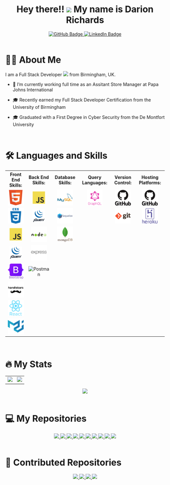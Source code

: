 **<h1 align="center">Hey there!! <img src="https://media.giphy.com/media/hvRJCLFzcasrR4ia7z/giphy.gif" width="30px"> My name is Darion Richards</h1>**

<div align="center">
    <a href="https://github.com/DarionRichards">
        <img src="https://img.shields.io/badge/GitHub-orange?style=for-the-badge&logo=github&logoColor=white" alt="GitHub Badge">
    </a>
    <a href="https://www.linkedin.com/in/darionrichards/">
        <img src="https://img.shields.io/badge/LinkedIn-blue?style=for-the-badge&logo=linkedin&logoColor=white" alt="LinkedIn Badge">
    </a>
</div>

<br>

<h1>🧑‍🔧 About Me</h1>

I am a Full Stack Developer <img src="https://media.giphy.com/media/WUlplcMpOCEmTGBtBW/giphy.gif" width="30"> from Birmingham, UK.

- 🍕 I’m currently working full time as an Assitant Store Manager at Papa Johns International

- 🎓 Recently earned my Full Stack Developer Certification from the University of Birmingham

- 🎓 Graduated with a First Degree in Cyber Security from the De Montfort University

<br>

<h1>🛠 Languages and Skills</h1>

<table>
    <tr>
        <th style="text-align:center">Front End Skills:</th>
        <th style="text-align:center">Back End Skills:</th>
        <th style="text-align:center">Database Skills:</th>
        <th style="text-align:center">Query Languages:</th>
        <th style="text-align:center">Version Control:</th>
        <th style="text-align:center">Hosting Platforms:</th>
    </tr>
    <tr>
        <td align="center">
            <img src="https://raw.githubusercontent.com/devicons/devicon/master/icons/html5/html5-original.svg" title="HTML5" alt="HTML" width="50" height="50"/>
        </td>
        <td align="center">
            <img src="https://raw.githubusercontent.com/devicons/devicon/master/icons/javascript/javascript-original.svg" title="JavaScript" alt="JavaScript" width="40" height="40"/>
        </td>
        <td align="center">
            <img src="https://raw.githubusercontent.com/devicons/devicon/master/icons/mysql/mysql-original-wordmark.svg" title="MySQL"  alt="MySQL" width="50" height="50"/>
        </td>
        <td align="center">
            <img src="https://raw.githubusercontent.com/devicons/devicon/master/icons/graphql/graphql-plain-wordmark.svg" title="GraphQL"  alt="GraphQL" width="50" height="50"/>
        </td>
        <td align="center">
            <img src="https://raw.githubusercontent.com/devicons/devicon/master/icons/github/github-original-wordmark.svg" title="GitHub" alt="GitHub" width="50" height="50"/>
        </td>
        <td align="center">
            <img src="https://raw.githubusercontent.com/devicons/devicon/master/icons/github/github-original-wordmark.svg" title="GitHub" alt="GitHub" width="50" height="50"/>
        </td>
    </tr>
    <tr>
        <td align="center">
            <img src="https://raw.githubusercontent.com/devicons/devicon/master/icons/css3/css3-plain-wordmark.svg"  title="CSS3" alt="CSS" width="50" height="50"/>
        </td>
        <td align="center">
            <img src="https://raw.githubusercontent.com/devicons/devicon/master/icons/jquery/jquery-original-wordmark.svg" title="jQuery" alt="jQuery" width="40" height="40"/>
        </td>
        <td align="center">
            <img src="https://raw.githubusercontent.com/devicons/devicon/master/icons/sequelize/sequelize-original-wordmark.svg" title="Sequelize"  alt="Sequelize" width="50" height="50"/>
        </td>
        <td></td>
        <td align="center">
            <img src="https://raw.githubusercontent.com/devicons/devicon/master/icons/git/git-original-wordmark.svg" title="Git" alt="Git" width="50" height="50"/>
        </td>
        <td align="center">
            <img src="https://raw.githubusercontent.com/devicons/devicon/master/icons/heroku/heroku-original-wordmark.svg" title="Heroku" alt="Heroku" width="50" height="50"/>
        </td>
    </tr>
    <tr>
        <td align="center">
            <img src="https://raw.githubusercontent.com/devicons/devicon/master/icons/javascript/javascript-original.svg" title="JavaScript" alt="JavaScript" width="40" height="40"/>
        </td>
        <td align="center">
            <img src="https://raw.githubusercontent.com/devicons/devicon/master/icons/nodejs/nodejs-original-wordmark.svg" title="NodeJS" alt="NodeJS" width="50" height="50"/>
        </td>
        <td align="center">
            <img src="https://raw.githubusercontent.com/devicons/devicon/master/icons/mongodb/mongodb-original-wordmark.svg" title="MongoDB"  alt="MongoDB" width="50" height="50"/>
        </td>
    </tr>
    <tr>
        <td align="center">
            <img src="https://raw.githubusercontent.com/devicons/devicon/master/icons/jquery/jquery-original-wordmark.svg" title="jQuery" alt="jQuery" width="40" height="40"/>
        </td>
        <td align="center">
            <img src="https://raw.githubusercontent.com/devicons/devicon/master/icons/express/express-original-wordmark.svg" title="Express" alt="Express" width="50" height="50"/>
        </td>
    </tr>
    <tr>
        <td align="center">
            <img src="https://raw.githubusercontent.com/devicons/devicon/master/icons/bootstrap/bootstrap-original-wordmark.svg" title="Boot Strap" alt="Boot Strap" width="50" height="50"/>
        </td>
                <td align="center">
            <img src="https://www.vectorlogo.zone/logos/getpostman/getpostman-icon.svg" title="Postman"  alt="Postman" width="50" height="50"/>
        </td>
    </tr>
    <tr>
        <td align="center">
            <img src="https://raw.githubusercontent.com/devicons/devicon/master/icons/handlebars/handlebars-original-wordmark.svg" title="Handlebars" alt="Handlebars" width="50" height="50"/>
        </td>
    </tr>
    <tr>
        <td align="center">
            <img src="https://raw.githubusercontent.com/devicons/devicon/master/icons/react/react-original-wordmark.svg" title="React" alt="React" width="50" height="50"/>
        </td>
    </tr>
    <tr>
        <td align="center">
            <img src="https://raw.githubusercontent.com/devicons/devicon/master/icons/materialui/materialui-original.svg" title="Material UI" alt="Material UI" width="50" height="50"/>
        </td>
    </tr>
</table>

<br>

<h1>🔥 My Stats</h1>

<div align="center">
    <table cellspacing="0" cellpadding="0">
        <tr>
            <td>
            <a href="https://github.com/DarionRichards?tab=repositories">
                <img src="https://github-readme-stats.vercel.app/api?username=DarionRichards&show_icons=true&theme=rose_pine&hide_border=true&count_private=true"/>
            </a>
            </td>
            <td> 
            <a href="https://github.com/DarionRichards?tab=repositories">  
                <img src="https://github-readme-streak-stats.herokuapp.com/?user=DarionRichards&theme=holi-theme&stroke=DD0000&fire=DD0000&hide_border=true"/>
            </a>
            </td>
        </tr>
    </table>
    <a href="https://github.com/DarionRichards?tab=repositories">
        <img src="https://github-readme-stats.vercel.app/api/top-langs/?username=DarionRichards&theme=vision-friendly-dark&hide_border=true&layout=compact"/>
    </a>
                
</div>

<br>

<h1>💻 My Repositories</h1>

<div align="center">
    <a href="https://github.com/DarionRichards/cms-blog-site">
        <img src="https://github-readme-stats.vercel.app/api/pin/?username=DarionRichards&repo=cms-blog-site&theme=rose_pine&hide_border=true"/>
    </a>
    <a href="https://github.com/DarionRichards/week-day-planner">
        <img src="https://github-readme-stats.vercel.app/api/pin/?username=DarionRichards&repo=week-day-planner&theme=rose_pine&hide_border=true"/>
    </a>
    <a href="https://github.com/DarionRichards/weather-dashboard">
        <img src="https://github-readme-stats.vercel.app/api/pin/?username=DarionRichards&repo=weather-dashboard&theme=rose_pine&hide_border=true"/>
    </a>
    <a href="https://github.com/DarionRichards/team-profile-generator">
        <img src="https://github-readme-stats.vercel.app/api/pin/?username=DarionRichards&repo=team-profile-generator&theme=rose_pine&hide_border=true"/>
    </a>
    <a href="https://github.com/DarionRichards/employee-tracker">
        <img src="https://github-readme-stats.vercel.app/api/pin/?username=DarionRichards&repo=employee-tracker&theme=rose_pine&hide_border=true"/>
    </a>
    <a href="https://github.com/DarionRichards/ecommerce-back-end">
        <img src="https://github-readme-stats.vercel.app/api/pin/?username=DarionRichards&repo=ecommerce-back-end&theme=rose_pine&hide_border=true"/>
    </a>
    <a href="https://github.com/DarionRichards/nosql-social-media-api">
        <img src="https://github-readme-stats.vercel.app/api/pin/?username=DarionRichards&repo=nosql-social-media-api&theme=rose_pine&hide_border=true"/>
    </a>
    <a href="https://github.com/DarionRichards/note-taker">
        <img src="https://github-readme-stats.vercel.app/api/pin/?username=DarionRichards&repo=note-taker&theme=rose_pine&hide_border=true"/>
    </a>
    <a href="https://github.com/DarionRichards/book-search-frontend">
        <img src="https://github-readme-stats.vercel.app/api/pin/?username=DarionRichards&repo=book-search-frontend&theme=rose_pine&hide_border=true"/>
    </a>
    <a href="https://github.com/DarionRichards/book-search-backend">
        <img src="https://github-readme-stats.vercel.app/api/pin/?username=DarionRichards&repo=book-search-backend&theme=rose_pine&hide_border=true"/>
    </a>

</div>

<br>

<h1>👥 Contributed Repositories</h1>

<div align="center">
    <a href="https://github.com/andradag/private-live-auction-client">
        <img src="https://github-readme-stats.vercel.app/api/pin/?username=andradag&repo=private-live-auction-client&theme=rose_pine&hide_border=true&show_owner=true"/>
    </a>
    <a href="https://github.com/andradag/private-live-auction-server">
        <img src="https://github-readme-stats.vercel.app/api/pin/?username=andradag&repo=private-live-auction-server&theme=rose_pine&hide_border=true&show_owner=true"/>
    </a>
    <a href="https://github.com/luizfroes/fitness-app">
        <img src="https://github-readme-stats.vercel.app/api/pin/?username=luizfroes&repo=fitness-app&theme=rose_pine&hide_border=true&show_owner=true"/>
    </a>
    <a href="https://github.com/AsmaaMusse/readers-revival">
        <img src="https://github-readme-stats.vercel.app/api/pin/?username=AsmaaMusse&repo=readers-revival&theme=rose_pine&hide_border=true&show_owner=true"/>
    </a>
</div>
